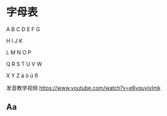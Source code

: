 # 字母表

A B C D E F G

H I J K

L M N O P

Q R S T U V W

X Y Z ä ö ü ß

发音教学视频 https://www.youtube.com/watch?v=e6vquyjxImk

## Aa
